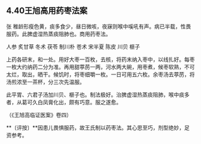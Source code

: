 ## 4.40王旭高用药枣法案

张 稚龄形瘦色黄，痰多食少，昼日微咳，夜寐则喉中嗘吼有声。病已半载，性畏服药。此脾虚湿热蒸痰阻肺也。商用药枣法。

人参 炙甘草 冬术 茯苓 制川朴 苍术 宋半夏 陈皮 川贝 榧子

上药各研末，和一处。用好大枣一百枚，去核，将药末纳入枣中，以线扎好。每枣一枚大约纳药二分为准。再用甜葶苈一两，河水两大碗，用枣煮，候枣软熟，不可太烂，取出，晒干。候饥时，将枣细嚼一枚。一日可用五六枚。余枣汤去葶苈，将汤煎浓至一茶杯，分三次先温服。

此平胃、六君子汤加川贝、榧子也。制法极好。治脾虚湿热蒸痰阻肺，喉中痰多者，从葛可久白凤膏化出，颇有巧意。服之遂愈。

（《王旭高临证医案》卷四）

**〔评按〕**因患儿畏惧服药，故王氏制以药枣法。其心思至巧，剂型绝妙，足资参考。
